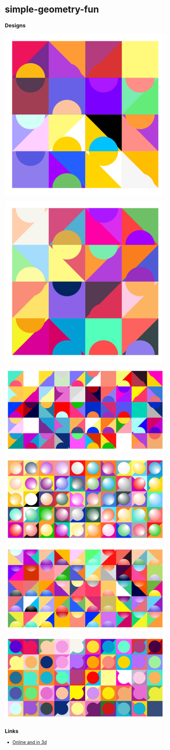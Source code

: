 # simple-geometry-fun

### Designs

![](designs/cool.svg)

![](designs/cool-2.svg)

![](designs/cool-3.svg)

![](designs/full-circle.svg)

![](designs/gradient.svg)

![](designs/solid-central-circle.svg)


### Links

- [Online and in 3d](http://silky.github.io/fashion/SimpleGeometry/threejs/)
